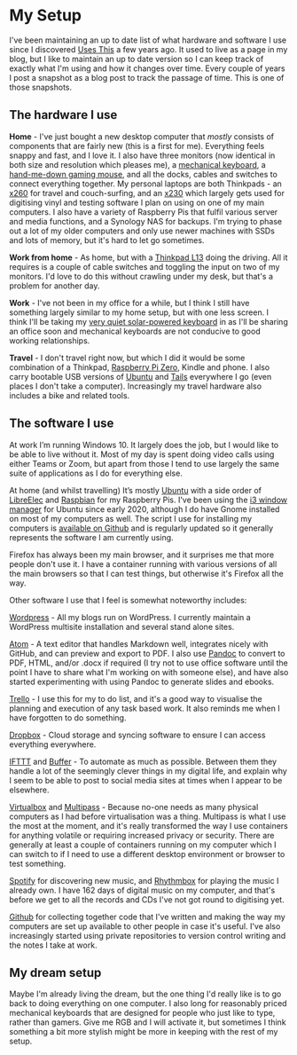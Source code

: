 # My Setup

I've been maintaining an up to date list of what hardware and software I use since I discovered [Uses This][19] a few years ago. It used to live as a page in my blog, but I like to maintain an up to date version so I can keep track of exactly what I'm using and how it changes over time. Every couple of years I post a snapshot as a blog post to track the passage of time. This is one of those snapshots. 

## The hardware I use

**Home** - I've just bought a new desktop computer that _mostly_ consists of components that are fairly new (this is a first for me). Everything feels snappy and fast, and I love it. I also have three monitors (now identical in both size and resolution which pleases me), a [mechanical keyboard][26], a [hand-me-down gaming mouse][17], and all the docks, cables and switches to connect everything together. My personal laptops are both Thinkpads - an [x260][3] for travel and couch-surfing, and an [x230][1] which largely gets used for digitising vinyl and testing software I plan on using on one of my main computers. I also have a variety of Raspberry Pis that fulfil various server and media functions, and a Synology NAS for backups. I'm trying to phase out a lot of my older computers and only use newer machines with SSDs and lots of memory, but it's hard to let go sometimes.

**Work from home** - As home, but with a [Thinkpad L13][25] doing the driving. All it requires is a couple of cable switches and toggling the input on two of my monitors. I'd love to do this without crawling under my desk, but that's a problem for another day.

**Work** - I've not been in my office for a while, but I think I still have something largely similar to my home setup, but with one less screen. I think I'll be taking my [very quiet solar-powered keyboard][2] in as I'll be sharing an office soon and mechanical keyboards are not conducive to good working relationships.

**Travel** - I don't travel right now, but which I did it would be some combination of a Thinkpad, [Raspberry Pi Zero][20], Kindle and phone. I also carry bootable USB versions of [Ubuntu][21] and [Tails][29] everywhere I go (even places I don't take a computer). Increasingly my travel hardware also includes a bike and related tools.

## The software I use

At work I’m running Windows 10. It largely does the job, but I would like to be able to live without it. Most of my day is spent doing video calls using either Teams or Zoom, but apart from those I tend to use largely the same suite of applications as I do for everything else.

At home (and whilst travelling) It’s mostly [Ubuntu][21] with a side order of [LibreElec][22] and [Raspbian][23] for my Raspberry Pis. I've been using the [i3 window manager][27] for Ubuntu since early 2020, although I do have Gnome installed on most of my computers as well. The script I use for installing my computers is [available on Github][28] and is regularly updated so it generally represents the software I am currently using.

Firefox has always been my main browser, and it surprises me that more people don't use it. I have a container running with various versions of all the main browsers so that I can test things, but otherwise it's Firefox all the way.  

Other software I use that I feel is somewhat noteworthy includes:

[Wordpress][24] - All my blogs run on WordPress. I currently maintain a WordPress multisite installation and several stand alone sites.

[Atom][6] - A text editor that handles Markdown well, integrates nicely with GitHub, and can preview and export to PDF. I also use [Pandoc][7] to convert to PDF, HTML, and/or .docx if required (I try not to use office software until the point I have to share what I'm working on with someone else), and have also started experimenting with using Pandoc to generate slides and ebooks.

[Trello][9] - I use this for my to do list, and it's a good way to visualise the planning and execution of any task based work. It also reminds me when I have forgotten to do something.

[Dropbox][10] - Cloud storage and syncing software to ensure I can access everything everywhere.

[IFTTT][11] and [Buffer][12] - To automate as much as possible. Between them they handle a lot of the seemingly clever things in my digital life, and explain why I seem to be able to post to social media sites at times when I appear to be elsewhere.

[Virtualbox][14] and [Multipass][8] - Because no-one needs as many physical computers as I had before virtualisation was a thing. Multipass is what I use the most at the moment, and it's really transformed the way I use containers for anything volatile or requiring increased privacy or security. There are generally at least a couple of containers running on my computer which I can switch to if I need to use a different desktop environment or browser to test something.

[Spotify][5] for discovering new music, and [Rhythmbox][18] for playing the music I already own. I have 162 days of digital music on my computer, and that's before we get to all the records and CDs I've not got round to digitising yet.

[Github][16] for collecting together code that I've written and making the way my computers are set up available to other people in case it's useful. I've also increasingly started using private repositories to version control writing and the notes I take at work.

## My dream setup

Maybe I'm already living the dream, but the one thing I'd really like is to go back to doing everything on one computer. I also long for reasonably priced mechanical keyboards that are designed for people who just like to type, rather than gamers. Give me RGB and I will activate it, but sometimes I think something a bit more stylish might be more in keeping with the rest of my setup.


 [1]: https://www.lenovo.com/gb/en/laptops/thinkpad/x-series/x230/
 [2]: http://support.logitech.com/product/wireless-solar-keyboard-k760-for-mac
 [3]: https://www.lenovo.com/gb/en/laptops/thinkpad/x-series/ThinkPad-X260/p/22TP2TX2600
 [4]: http://www.amazon.co.uk/Ion-LP-Vinyl-Archiving-Turntable-Converter/dp/B0029QRA1U
 [5]: https://open.spotify.com/
 [6]: https://atom.io/
 [7]: http://pandoc.org/
 [8]: https://multipass.run/
 [9]: https://trello.com
 [10]: https://www.dropbox.com/
 [11]: https://ifttt.com/
 [12]: https://buffer.com
 [13]: https://wiki.gnome.org/Apps/Rhythmbox
 [14]: https://www.virtualbox.org/
 [15]: https://libreelec.tv/
 [16]: https://github.com/teknostatik
 [17]: https://www.amazon.co.uk/Razer-Wraith-Laser-Sensor-Mouse/dp/B009A3KWVU
 [18]: https://wiki.gnome.org/Apps/Rhythmbox
 [19]: https://usesthis.com/
 [20]: https://www.raspberrypi.org/products/raspberry-pi-zero/
 [21]: https://www.ubuntu.com
 [22]: https://libreelec.tv/
 [23]: http://www.raspbian.org/
 [24]: https://wordpress.org/
 [25]: https://www.lenovo.com/gb/en/laptops/thinkpad/l-series/ThinkPad-L13-Gen-2/p/22TPL13L3N2
 [26]: https://www.amazon.co.uk/Hcman-Mechanical-Keyboard-Switches-Anti-ghosting-87-Keys-LED-Black/dp/B0713PRC21
 [27]: https://i3wm.org/
 [28]: https://github.com/teknostatik/deploy_ubuntu
 [29]: https://tails.boum.org/
